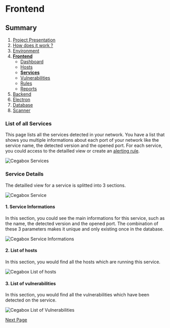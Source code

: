 # Frontend

## Summary

1. [Project Presentation](project.html)
2. [How does it work ?](working.html)
3. [Environment](env.html)
4. [**Frontend**](front.html)
   * [Dashboard](front.html)
   * [Hosts](hosts.html)
   * [**Services**](services.html)
   * [Vulnerabilities](vulnerabilities.html)
   * [Rules](rules.html)
   * [Reports](reports.html)
5. [Backend](back.html)
6. [Electron](electron.html)
7. [Database](database.html)
8. [Scanner](scanner.html)

### List of all Services

This page lists all the services detected in your network. You have a list that shows you multiple informations about each port of your network like the service name, the detected version and the opened port. For each service, you could access to the detailled view or create an [alerting rule](rules.html).

![Cegabox Services](https://cebago.github.io/Cegabox/img/cegabox-services.png)

### Service Details

The detailled view for a service is splitted into 3 sections.

![Cegabox Service](https://cebago.github.io/Cegabox/img/cegabox-service.png)

#### 1. Service Informations

In this section, you could see the main informations for this service, such as the name, the detected version and the opened port. The combination of these 3 parameters makes it unique and only existing once in the database.

![Cegabox Service Informations](https://cebago.github.io/Cegabox/img/cegabox-service-informations.png)

#### 2. List of hosts

In this section, you would find all the hosts which are running this service.

![Cegabox List of hosts](https://cebago.github.io/Cegabox/img/cegabox-service-hosts.png)

#### 3. List of vulnerabilities

In this section, you would find all the vulnerabilities which have been detected on the service.

![Cegabox List of Vulnerabilities](https://cebago.github.io/Cegabox/img/cegabox-service-vulnerabilities.png)

[Next Page](vulnerabilities.html)
